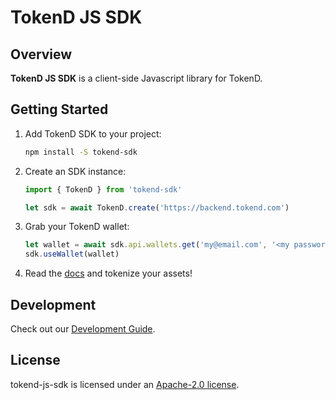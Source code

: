 # TokenD JS SDK

## Overview

**TokenD JS SDK** is a client-side Javascript library for TokenD.

## Getting Started

1. Add TokenD SDK to your project:

    ```sh
    npm install -S tokend-sdk
    ```

1. Create an SDK instance:

    ```js
    import { TokenD } from 'tokend-sdk'

    let sdk = await TokenD.create('https://backend.tokend.com')
    ```

1. Grab your TokenD wallet:

    ```js
    let wallet = await sdk.api.wallets.get('my@email.com', '<my password>')
    sdk.useWallet(wallet)
    ```

1. Read the [docs](./docs.readme.md) and tokenize your assets!

## Development

Check out our [Development Guide](./docs/development.md).

## License

tokend-js-sdk is licensed under an [Apache-2.0 license](./LICENSE).
